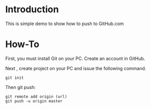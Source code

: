 Introduction
============
This is simple demo to show how to push to GitHub.com

How-To
======
First, you must install Git on your PC. Create an account
in GitHub.

Next , create project on your PC and issue the following command.
```
git init
```
Then git push:
```
git remote add origin (url)
git push -u origin master
```

